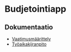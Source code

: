 # Budjetointiapp

## Dokumentaatio

- [Vaatimusmäärittely](https://github.com/Kappe01/ot-harjoitustyo/blob/master/Dokumentaatio/vaatimusmaarittely.md)
- [Työaikakijranpito]()
